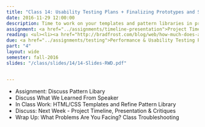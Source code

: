 ```yaml
---
title: "Class 14: Usability Testing Plans + Finalizing Prototypes and Style Guides"
date: 2016-11-29 12:00:00
description: Time to work on your templates and pattern libraries in preparation for usability testing next week.  If time, we'll briefly discuss print stylesheets, CSS preprocessors, reset stylesheets and responsive email.
assignment: <a href="../assignments/timeline-presentation">Project Timeline, Presentation & Critiques</a>
reading: <ul><li><a href="http://bradfrost.com/blog/web/how-much-does-a-responsive-web-design-cost/">How Much Does a Responsive Web Design Cost? by Brad Frost</a></li><li><a href="http://www.smashingmagazine.com/2011/11/how-to-set-up-a-print-style-sheet/">For Reference - How to Set Up A Print Style Sheet by Christian Krammer</a></li></ul>
due: <a href="../assignments/testing">Performance & Usability Testing Plan</a> (You'll conduct the actual testing in class next week and turn in your results by the end of class).  Continue working on <a href="../assignments/templates">HTML/CSS Templates</a> and <a href="../assignments/styleguide">Pattern Library</a>
part: "4"
layout: wide
semester: fall-2016
slides: "/class/slides/14/14-Slides-RWD.pdf"


---
```


* Assignment: Discuss Pattern Libary
* Discuss What We Learned From Speaker
* In Class Work: HTML/CSS Templates and Refine Pattern Library
* Discuss:  Next Week - Project Timeline, Presentation & Critiques
* Wrap Up:  What Problems Are You Facing?  Class Troubleshooting
